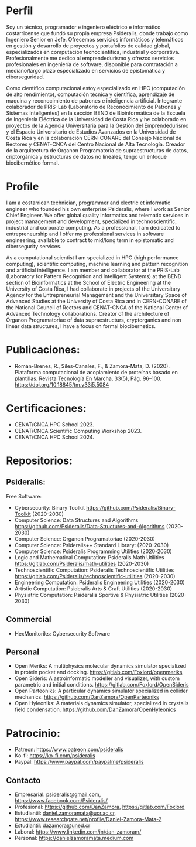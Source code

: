 # Perfil
Soy un técnico, programador e ingeniero eléctrico e informático costarricense que fundó su propia empresa Psideralis, donde trabajo como Ingeniero Senior en Jefe. Ofrecemos servicios informáticos y telemáticos en gestión y desarrollo de proyectos y portafolios de calidad global, especializados en computación tecnocientífica, industrial y corporativa. Profesionalmente me dedico al emprendedurismo y ofrezco servicios profesionales en ingeniería de software, disponible para contratación a mediano/largo plazo especializado en servicios de epistomática y ciberseguridad.

Como científico computacional estoy especializado en HPC (computación de alto rendimiento), computación técnica y científica, aprendizaje de maquina y reconocimiento de patrones e inteligencia artificial. Integrante colaborador de PRIS-Lab (Laboratorio de Reconocimiento de Patrones y Sistemas Inteligentes) en la sección BEND de Bioinformática de la Escuela de Ingeniería Eléctrica de la Universidad de Costa Rica y he colaborado en proyectos de la Agencia Universitaria para la Gestión del Emprendedurismo y el Espacio Universitario de Estudios Avanzados en la Universidad de Costa Rica y en la colaboración CERN-CONARE del Consejo Nacional de Rectores y CENAT-CNCA del Centro Nacional de Alta Tecnología. Creador de la arquitectura de Organon Programatoria de supraestructuras de datos, criptorgánica y estructuras de datos no lineales, tengo un enfoque biocibernético formal.

# Profile 
I am a costarrican technician, programmer and electric et informatic engineer who founded his own enterprise Psideralis, where I work as Senior Chief Engineer. We offer global quality informatics and telematic services in project management and development, specialized in technoscientific, industrial and corporate computing. As a professional, I am dedicated to entrepreneurship and I offer my professional services in software engineering, available to contract to mid/long term in epistomatic and cibersegurity services.

As a computational scientist I am specialized in HPC (high performance computing), scientific computing, machine learning and pattern recognition and artificial intelligence. I am member and collaborator at the PRIS-Lab (Laboratory for Pattern Recognition and Intelligent Systems) at the BEND section of Bioinformatics at the School of Electric Engineering at the University of Costa Rica, I had collaborate in projects of the Universitary Agency for the Entrepreneurial Management and the Universitary Space of Advanced Studies at the University of Costa Rica and in CERN-CONARE of the National Council of Rectors and CENAT-CNCA of the National Center of Advanced Technology collaborations. Creator of the architecture of Organon Programatoriae of data supraestructurs, cryptorganics and non linear data structures, I have a focus on formal biocibernetics.

# Publicaciones:
- Román-Brenes, R., Siles-Canales, F., & Zamora-Mata, D. (2020). Plataforma computacional de acoplamiento de proteínas basado en plantillas. Revista Tecnología En Marcha, 33(5), Pág. 96–100. https://doi.org/10.18845/tm.v33i5.5084

# Certificaciones:
- CENAT/CNCA HPC School 2023.
- CENAT/CNCA Scientific Computing Workshop 2023.
- CENAT/CNCA HPC School 2024.

# Repositorios:
## Psideralis:

Free Software:

- Cybersecurity: Binary Toolkit https://github.com/Psideralis/Binary-Toolkit (2020-2030)
- Computer Science: Data Structures and Algorithms https://github.com/Psideralis/Data-Structures-and-Algorithms (2020-2030)
- Computer Science: Organon Programatoriae (2020-2030)
- Computer Science: Psideralis++ Standard Library: (2020-2030)
- Computer Science: Psideralis Programming Utilities (2020-2030)
- Logic and Mathematical Computation: Psideralis Math Utilities https://gitlab.com/Psideralis/math-utilities (2020-2030)
- Technoscientific Computation: Psideralis Technoscientific Utilities https://gitlab.com/Psideralis/technoscientific-utilities (2020-2030)
- Engineering Computation: Psideralis Engineering Utilities (2020-2030)
- Artistic Computation: Psideralis Arts & Craft Utilities (2020-2030)
- Physiatric Computation: Psideralis Sportive & Physiatric Utilities (2020-2030)

## Commercial
- HexMonitoriks: Cybersecurity Software

## Personal
- Open Meriks: A multiphysics molecular dynamics simulator specialized in protein pocket and docking. https://gitlab.com/Foxlord/openmeriks
- Open Sideris: A astroinformatic modeller and visualizer, with custom parametric and initial conditions. https://gitlab.com/Foxlord/OpenSideris
- Open Parteoniks: A particular dynamics simulator specialized in collider mechanics. https://github.com/DanZamora/OpenParteoniks
- Open Hyleoniks: A materials dynamics simulator, specialized in crystalls field condensation. https://github.com/DanZamora/OpenHyleonics
 
# Patrocinio:
- Patreon: https://www.patreon.com/psideralis
- Ko-fi: https://ko-fi.com/psideralis
- Paypal: https://www.paypal.com/paypalme/psideralis

## Contacto
- Empresarial: psideralis@gmail.com, https://www.facebook.com/Psideralis/
- Profesional: https://github.com/DanZamora, https://gitlab.com/Foxlord
- Estudiantil: daniel.zamoramata@ucr.ac.cr, https://www.researchgate.net/profile/Daniel-Zamora-Mata-2
- Estudiantil: dazamora@uned.cr
- Laboral: https://www.linkedin.com/in/dan-zamoram/
- Personal: https://danielzamoramata.medium.com
